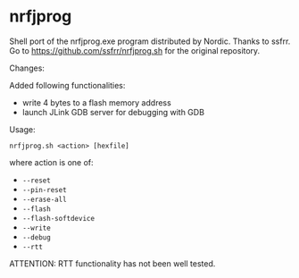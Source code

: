 # nrfjprog
Shell port of the nrfjprog.exe program distributed by Nordic. 
Thanks to ssfrr. Go to https://github.com/ssfrr/nrfjprog.sh for the original repository.

Changes:

Added following functionalities:
 * write 4 bytes to a flash memory address
 * launch JLink GDB server for debugging with GDB

Usage:

```
nrfjprog.sh <action> [hexfile]
```

where action is one of:
 * `--reset`
 * `--pin-reset`
 * `--erase-all`
 * `--flash`
 * `--flash-softdevice`
 * `--write`
 * `--debug`
 * `--rtt`

ATTENTION: RTT functionality has not been well tested.
